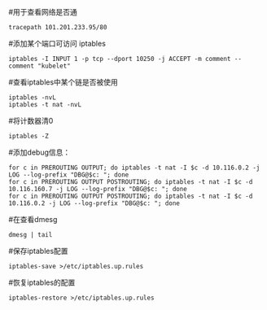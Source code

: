 #用于查看网络是否通

```
tracepath 101.201.233.95/80
```

#添加某个端口可访问 iptables

```
iptables -I INPUT 1 -p tcp --dport 10250 -j ACCEPT -m comment --comment "kubelet"

```

#查看iptables中某个链是否被使用

```
iptables -nvL 
iptables -t nat -nvL
```

#将计数器清0

```
iptables -Z
```

#添加debug信息：

```
for c in PREROUTING OUTPUT; do iptables -t nat -I $c -d 10.116.0.2 -j LOG --log-prefix "DBG@$c: "; done
for c in PREROUTING OUTPUT POSTROUTING; do iptables -t nat -I $c -d 10.116.160.7 -j LOG --log-prefix "DBG@$c: "; done
for c in PREROUTING OUTPUT POSTROUTING; do iptables -t nat -I $c -d 10.116.0.2 -j LOG --log-prefix "DBG@$c: "; done
```

#在查看dmesg

```
dmesg | tail
```

#保存iptables配置

```
iptables-save >/etc/iptables.up.rules
```

#恢复iptables的配置

```
iptables-restore >/etc/iptables.up.rules
```